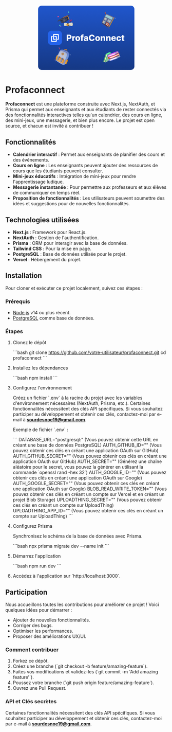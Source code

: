 <p align="center">
  <img src="./public/img/cover.png" alt="Cover de Profaconnect" width="300"/>
</p>

# Profaconnect

**Profaconnect** est une plateforme construite avec Next.js, NextAuth, et Prisma qui permet aux enseignants et aux étudiants de rester connectés via des fonctionnalités interactives telles qu'un calendrier, des cours en ligne, des mini-jeux, une messagerie, et bien plus encore. Le projet est open source, et chacun est invité à contribuer !

## Fonctionnalités

- **Calendrier interactif** : Permet aux enseignants de planifier des cours et des événements.
- **Cours en ligne** : Les enseignants peuvent ajouter des ressources de cours que les étudiants peuvent consulter.
- **Mini-jeux éducatifs** : Intégration de mini-jeux pour rendre l'apprentissage ludique.
- **Messagerie instantanée** : Pour permettre aux professeurs et aux élèves de communiquer en temps réel.
- **Proposition de fonctionnalités** : Les utilisateurs peuvent soumettre des idées et suggestions pour de nouvelles fonctionnalités.

## Technologies utilisées

- **Next.js** : Framework pour React.js.
- **NextAuth** : Gestion de l'authentification.
- **Prisma** : ORM pour interagir avec la base de données.
- **Tailwind CSS** : Pour la mise en page.
- **PostgreSQL** : Base de données utilisée pour le projet.
- **Vercel** : Hébergement du projet.

## Installation

Pour cloner et exécuter ce projet localement, suivez ces étapes :

### Prérequis

- [Node.js](https://nodejs.org/) v14 ou plus récent.
- [PostgreSQL](https://www.postgresql.org/) comme base de données.

### Étapes

1. Clonez le dépôt

   \`\`\`bash
   git clone https://github.com/votre-utilisateur/profaconnect.git
   cd profaconnect
   \`\`\`

2. Installez les dépendances

   \`\`\`bash
   npm install
   \`\`\`

3. Configurez l'environnement

   Créez un fichier \`.env\` à la racine du projet avec les variables d'environnement nécessaires (NextAuth, Prisma, etc.). Certaines fonctionnalités nécessitent des clés API spécifiques. Si vous souhaitez participer au développement et obtenir ces clés, contactez-moi par e-mail à **sourdesnoe19@gmail.com**.

   Exemple de fichier \`.env\` :

   \`\`\`
   DATABASE_URL="postgresql:" (Vous pouvez obtenir cette URL en créant une base de données PostgreSQL)
   AUTH_GITHUB_ID="" (Vous pouvez obtenir ces clés en créant une application OAuth sur GitHub)
   AUTH_GITHUB_SECRET="" (Vous pouvez obtenir ces clés en créant une application OAuth sur GitHub)
   AUTH_SECRET="" (Générez une chaîne aléatoire pour le secret, vous pouvez la générer en utilisant la commande \`openssl rand -hex 32\`)
   AUTH_GOOGLE_ID="" (Vous pouvez obtenir ces clés en créant une application OAuth sur Google)
   AUTH_GOOGLE_SECRET="" (Vous pouvez obtenir ces clés en créant une application OAuth sur Google)
   BLOB_READ_WRITE_TOKEN="" (Vous pouvez obtenir ces clés en créant un compte sur Vercel et en créant un projet Blob Storage)
   UPLOADTHING_SECRET="" (Vous pouvez obtenir ces clés en créant un compte sur UploadThing)
   UPLOADTHING_APP_ID="" (Vous pouvez obtenir ces clés en créant un compte sur UploadThing)
   \`\`\`

4. Configurez Prisma

   Synchronisez le schéma de la base de données avec Prisma.

   \`\`\`bash
   npx prisma migrate dev --name init
   \`\`\`

5. Démarrez l'application

   \`\`\`bash
   npm run dev
   \`\`\`

6. Accédez à l'application sur \`http://localhost:3000\`.

## Participation

Nous accueillons toutes les contributions pour améliorer ce projet ! Voici quelques idées pour démarrer :

- Ajouter de nouvelles fonctionnalités.
- Corriger des bugs.
- Optimiser les performances.
- Proposer des améliorations UX/UI.

### Comment contribuer

1. Forkez ce dépôt.
2. Créez une branche (\`git checkout -b feature/amazing-feature\`).
3. Faites vos modifications et validez-les (\`git commit -m 'Add amazing feature'\`).
4. Poussez votre branche (\`git push origin feature/amazing-feature\`).
5. Ouvrez une Pull Request.

### API et Clés secrètes

Certaines fonctionnalités nécessitent des clés API spécifiques. Si vous souhaitez participer au développement et obtenir ces clés, contactez-moi par e-mail à **sourdesnoe19@gmail.com**.
